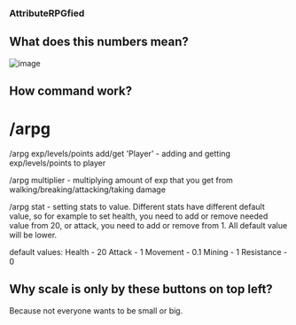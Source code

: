 ### AttributeRPGfied

## What does this numbers mean?
![image](https://github.com/user-attachments/assets/fb930071-6ac5-4a64-9167-03df54576cca)

## How command work?
# /arpg

/arpg exp/levels/points add/get 'Player' - adding and getting exp/levels/points to player

/arpg multiplier - multiplying amount of exp that you get from walking/breaking/attacking/taking damage

/arpg stat - setting stats to value. Different stats have different default value, so for example to set health, you need to add or remove needed value from 20, or attack, you need to add or remove from 1. All default value will be lower.

default values:
Health - 20
Attack - 1
Movement - 0.1
Mining - 1
Resistance - 0

## Why scale is only by these buttons on top left?

Because not everyone wants to be small or big.
